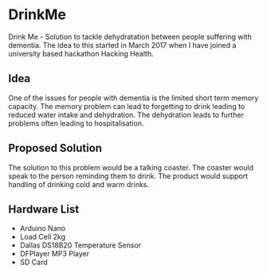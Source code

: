 # DrinkMe
Drink Me - Solution to tackle dehydratation between people suffering with dementia. The idea to this started in March 2017 when I have joined a university based hackathon Hacking Health.

## Idea
One of the issues for people with dementia is the limited short term memory capacity. The memory problem can lead to forgetting to drink leading to reduced water intake and dehydration. The dehydration leads to further problems often leading to hospitalisation.

## Proposed Solution
The solution to this problem would be a talking coaster. The coaster would speak to the person reminding them to drink. The product would support handling of drinking cold and warm drinks.

## Hardware List
+ Arduino Nano
+ Load Cell 2kg
+ Dallas DS18B20 Temperature Sensor
+ DFPlayer MP3 Player
+ SD Card
